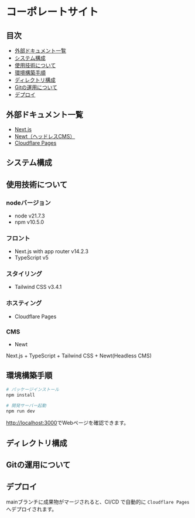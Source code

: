 # コーポレートサイト

## 目次
- [外部ドキュメント一覧](#外部ドキュメント一覧)
- [システム構成](#システム構成)
- [使用技術について](#使用技術について)
- [環境構築手順](#環境構築手順)
- [ディレクトリ構成](#ディレクトリ構成)
- [Gitの運用について](#Gitの運用について) 
- [デプロイ](#デプロイ)

## 外部ドキュメント一覧
- [Next.js](https://nextjs.org/docs)
- [Newt（ヘッドレスCMS）](https://www.newt.so/)
- [Cloudflare Pages](https://pages.cloudflare.com/)

## システム構成

## 使用技術について
### nodeバージョン
- node v21.7.3
- npm v10.5.0

### フロント
- Next.js with app router v14.2.3
- TypeScript v5

### スタイリング
- Tailwind CSS v3.4.1

### ホスティング
- Cloudflare Pages

### CMS
- Newt

Next.js + TypeScript + Tailwind CSS + Newt(Headless CMS)

## 環境構築手順

```bash
# パッケージインストール
npm install

# 開発サーバー起動
npm run dev
```

[http://localhost:3000](http://localhost:3000)でWebページを確認できます。

## ディレクトリ構成

## Gitの運用について

## デプロイ
mainブランチに成果物がマージされると、CI/CD で自動的に `Cloudflare Pages` へデプロイされます。
